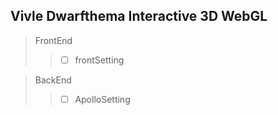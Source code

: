 ## Vivle Dwarfthema Interactive 3D WebGL

> FrontEnd
>
> > - [ ] frontSetting

> BackEnd
>
> > - [ ] ApolloSetting
